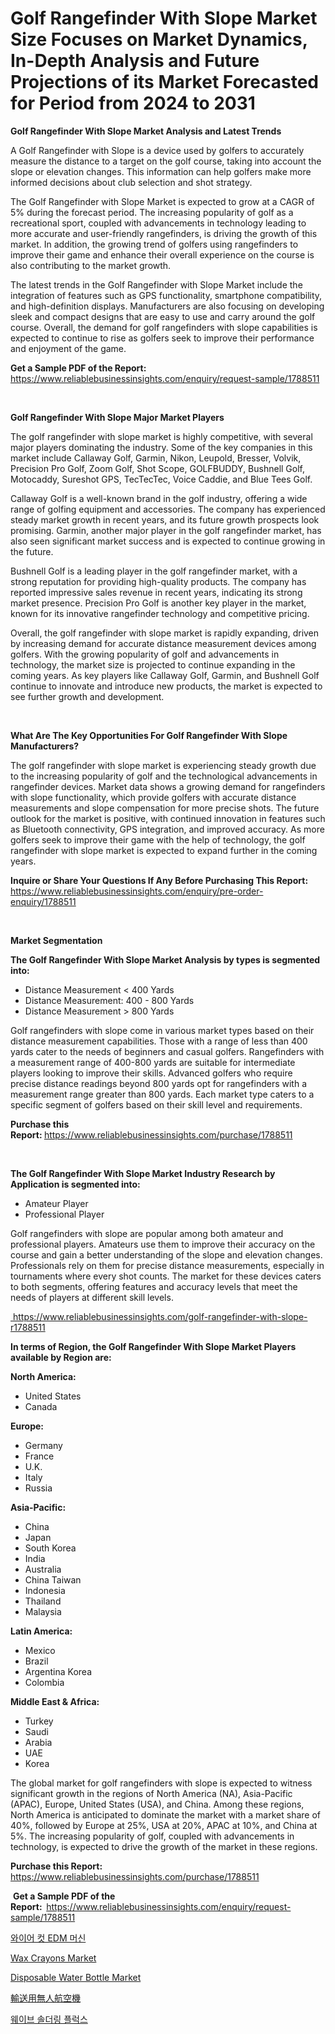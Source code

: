 <p><h1>Golf Rangefinder With Slope Market Size Focuses on Market Dynamics, In-Depth Analysis and Future Projections of its Market Forecasted for Period from 2024 to 2031</h1></p><p><strong>Golf Rangefinder With Slope Market Analysis and Latest Trends</strong></p>
<p><p>A Golf Rangefinder with Slope is a device used by golfers to accurately measure the distance to a target on the golf course, taking into account the slope or elevation changes. This information can help golfers make more informed decisions about club selection and shot strategy.</p><p>The Golf Rangefinder with Slope Market is expected to grow at a CAGR of 5% during the forecast period. The increasing popularity of golf as a recreational sport, coupled with advancements in technology leading to more accurate and user-friendly rangefinders, is driving the growth of this market. In addition, the growing trend of golfers using rangefinders to improve their game and enhance their overall experience on the course is also contributing to the market growth.</p><p>The latest trends in the Golf Rangefinder with Slope Market include the integration of features such as GPS functionality, smartphone compatibility, and high-definition displays. Manufacturers are also focusing on developing sleek and compact designs that are easy to use and carry around the golf course. Overall, the demand for golf rangefinders with slope capabilities is expected to continue to rise as golfers seek to improve their performance and enjoyment of the game.</p></p>
<p><strong>Get a Sample PDF of the Report:&nbsp;</strong> <a href="https://www.reliablebusinessinsights.com/enquiry/request-sample/1788511">https://www.reliablebusinessinsights.com/enquiry/request-sample/1788511</a></p>
<p>&nbsp;</p>
<p><strong>Golf Rangefinder With Slope Major Market Players</strong></p>
<p><p>The golf rangefinder with slope market is highly competitive, with several major players dominating the industry. Some of the key companies in this market include Callaway Golf, Garmin, Nikon, Leupold, Bresser, Volvik, Precision Pro Golf, Zoom Golf, Shot Scope, GOLFBUDDY, Bushnell Golf, Motocaddy, Sureshot GPS, TecTecTec, Voice Caddie, and Blue Tees Golf.</p><p>Callaway Golf is a well-known brand in the golf industry, offering a wide range of golfing equipment and accessories. The company has experienced steady market growth in recent years, and its future growth prospects look promising. Garmin, another major player in the golf rangefinder market, has also seen significant market success and is expected to continue growing in the future.</p><p>Bushnell Golf is a leading player in the golf rangefinder market, with a strong reputation for providing high-quality products. The company has reported impressive sales revenue in recent years, indicating its strong market presence. Precision Pro Golf is another key player in the market, known for its innovative rangefinder technology and competitive pricing.</p><p>Overall, the golf rangefinder with slope market is rapidly expanding, driven by increasing demand for accurate distance measurement devices among golfers. With the growing popularity of golf and advancements in technology, the market size is projected to continue expanding in the coming years. As key players like Callaway Golf, Garmin, and Bushnell Golf continue to innovate and introduce new products, the market is expected to see further growth and development.</p></p>
<p>&nbsp;</p>
<p><strong>What Are The Key Opportunities For Golf Rangefinder With Slope Manufacturers?</strong></p>
<p><p>The golf rangefinder with slope market is experiencing steady growth due to the increasing popularity of golf and the technological advancements in rangefinder devices. Market data shows a growing demand for rangefinders with slope functionality, which provide golfers with accurate distance measurements and slope compensation for more precise shots. The future outlook for the market is positive, with continued innovation in features such as Bluetooth connectivity, GPS integration, and improved accuracy. As more golfers seek to improve their game with the help of technology, the golf rangefinder with slope market is expected to expand further in the coming years.</p></p>
<p><strong>Inquire or Share Your Questions If Any Before Purchasing This Report:</strong> <a href="https://www.reliablebusinessinsights.com/enquiry/pre-order-enquiry/1788511">https://www.reliablebusinessinsights.com/enquiry/pre-order-enquiry/1788511</a></p>
<p>&nbsp;</p>
<p><strong>Market Segmentation</strong></p>
<p><strong>The Golf Rangefinder With Slope Market Analysis by types is segmented into:</strong></p>
<p><ul><li>Distance Measurement < 400 Yards</li><li>Distance Measurement: 400 - 800 Yards</li><li>Distance Measurement > 800 Yards</li></ul></p>
<p><p>Golf rangefinders with slope come in various market types based on their distance measurement capabilities. Those with a range of less than 400 yards cater to the needs of beginners and casual golfers. Rangefinders with a measurement range of 400-800 yards are suitable for intermediate players looking to improve their skills. Advanced golfers who require precise distance readings beyond 800 yards opt for rangefinders with a measurement range greater than 800 yards. Each market type caters to a specific segment of golfers based on their skill level and requirements.</p></p>
<p><strong>Purchase this Report:&nbsp;</strong><a href="https://www.reliablebusinessinsights.com/purchase/1788511">https://www.reliablebusinessinsights.com/purchase/1788511</a></p>
<p>&nbsp;</p>
<p><strong>The Golf Rangefinder With Slope Market Industry Research by Application is segmented into:</strong></p>
<p><ul><li>Amateur Player</li><li>Professional Player</li></ul></p>
<p><p>Golf rangefinders with slope are popular among both amateur and professional players. Amateurs use them to improve their accuracy on the course and gain a better understanding of the slope and elevation changes. Professionals rely on them for precise distance measurements, especially in tournaments where every shot counts. The market for these devices caters to both segments, offering features and accuracy levels that meet the needs of players at different skill levels.</p></p>
<p><a href="https://www.reliablebusinessinsights.com/golf-rangefinder-with-slope-r1788511">&nbsp;https://www.reliablebusinessinsights.com/golf-rangefinder-with-slope-r1788511</a></p>
<p><strong>In terms of Region, the Golf Rangefinder With Slope Market Players available by Region are:</strong></p>
<p>
    <p> <strong> North America: </strong>
        <ul>
            <li>United States</li>
            <li>Canada</li>
        </ul>
        </p> 
    <p> <strong> Europe: </strong>
        <ul>
            <li>Germany</li>
            <li>France</li>
            <li>U.K.</li>
            <li>Italy</li>
            <li>Russia</li>
        </ul>
        </p> 
    <p> <strong> Asia-Pacific: </strong>
        <ul>
            <li>China</li>
            <li>Japan</li>
            <li>South Korea</li>
            <li>India</li>
            <li>Australia</li>
            <li>China Taiwan</li>
            <li>Indonesia</li>
            <li>Thailand</li>
            <li>Malaysia</li>
        </ul>
        </p> 
    <p> <strong> Latin America: </strong>
        <ul>
            <li>Mexico</li>
            <li>Brazil</li>
            <li>Argentina Korea</li>
            <li>Colombia</li>
        </ul>
        </p> 
    <p> <strong> Middle East & Africa: </strong>
        <ul>
            <li>Turkey</li>
            <li>Saudi</li>
            <li>Arabia</li>
            <li>UAE</li>
            <li>Korea</li>
        </ul>
    </p>
    </p>
<p><p>The global market for golf rangefinders with slope is expected to witness significant growth in the regions of North America (NA), Asia-Pacific (APAC), Europe, United States (USA), and China. Among these regions, North America is anticipated to dominate the market with a market share of 40%, followed by Europe at 25%, USA at 20%, APAC at 10%, and China at 5%. The increasing popularity of golf, coupled with advancements in technology, is expected to drive the growth of the market in these regions.</p></p>
<p><strong>Purchase this Report: </strong><a href="https://www.reliablebusinessinsights.com/purchase/1788511">https://www.reliablebusinessinsights.com/purchase/1788511</a></p>
<p>&nbsp;<strong>Get a Sample PDF of the Report:&nbsp;&nbsp;</strong><a href="https://www.reliablebusinessinsights.com/enquiry/request-sample/1788511">https://www.reliablebusinessinsights.com/enquiry/request-sample/1788511</a></p>
<p><strong></strong></p>
<p><p><a href="https://github.com/ROBERTS65DAVID/Market-Research-Report-List-1/blob/main/1946592148488.md">와이어 컷 EDM 머신</a></p><p><a href="https://github.com/haleemasakdiya1/Market-Research-Report-List-1/blob/main/wax-crayons-market.md">Wax Crayons Market</a></p><p><a href="https://github.com/yazulaeha/Market-Research-Report-List-1/blob/main/disposable-water-bottle-market.md">Disposable Water Bottle Market</a></p><p><a href="https://github.com/JanickJohns/Market-Research-Report-List-1/blob/main/2608029140609.md">輸送用無人航空機</a></p><p><a href="https://github.com/camron674/Market-Research-Report-List-1/blob/main/9235458148487.md">웨이브 솔더링 플럭스</a></p></p>